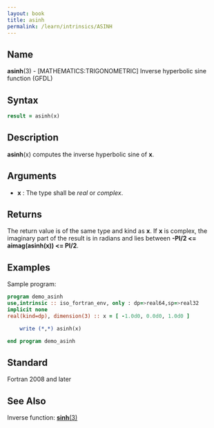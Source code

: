 ```yaml
---
layout: book
title: asinh
permalink: /learn/intrinsics/ASINH
---
```

## __Name__

__asinh__(3) - \[MATHEMATICS:TRIGONOMETRIC\] Inverse hyperbolic sine function
(GFDL)

## __Syntax__
```fortran
result = asinh(x)
```
## __Description__

__asinh__(x) computes the inverse hyperbolic sine of __x__.

## __Arguments__

  - __x__
    : The type shall be _real_ or _complex_.

## __Returns__

The return value is of the same type and kind as __x__. If __x__ is complex, the
imaginary part of the result is in radians and lies between 
__-PI/2 \<= aimag(asinh(x)) \<= PI/2__.


## __Examples__

Sample program:

```fortran
program demo_asinh
use,intrinsic :: iso_fortran_env, only : dp=>real64,sp=>real32
implicit none
real(kind=dp), dimension(3) :: x = [ -1.0d0, 0.0d0, 1.0d0 ]

    write (*,*) asinh(x)

end program demo_asinh
```

## __Standard__

Fortran 2008 and later

## __See Also__

Inverse function: [__sinh__(3)](SINH)

